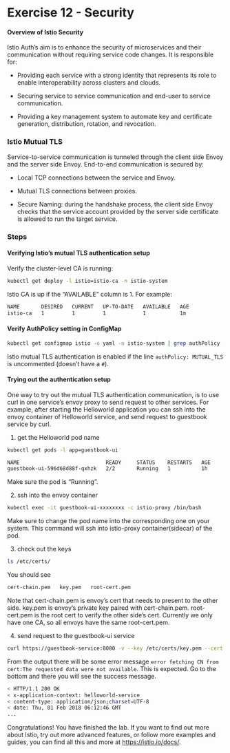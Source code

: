 # Exercise 12 - Security

#### Overview of Istio Security

Istio Auth’s aim is to enhance the security of microservices and their communication without requiring service code changes. It is responsible for:

* Providing each service with a strong identity that represents its role to enable interoperability across clusters and clouds.

* Securing service to service communication and end-user to service communication.

* Providing a key management system to automate key and certificate generation, distribution, rotation, and revocation.

### Istio Mutual TLS

Service-to-service communication is tunneled through the client side Envoy and the server side Envoy. End-to-end communication is secured by:

* Local TCP connections between the service and Envoy.

* Mutual TLS connections between proxies.

* Secure Naming: during the handshake process, the client side Envoy checks that the service account provided by the server side certificate is allowed to run the target service.

### Steps
#### Verifying Istio’s mutual TLS authentication setup
Verify the cluster-level CA is running:   
```sh
kubectl get deploy -l istio=istio-ca -n istio-system
```
Istio CA is up if the “AVAILABLE” column is 1. For example:
```sh
NAME       DESIRED   CURRENT   UP-TO-DATE   AVAILABLE   AGE
istio-ca   1         1         1            1           1m
```
#### Verify AuthPolicy setting in ConfigMap
```sh
kubectl get configmap istio -o yaml -n istio-system | grep authPolicy | head -1
```
Istio mutual TLS authentication is enabled if the line `authPolicy: MUTUAL_TLS` is uncommented (doesn’t have a `#`).

#### Trying out the authentication setup

One way to try out the mutual TLS authentication communication, is to use curl in one service’s envoy proxy to send request to other services. For example, after starting the Helloworld application you can ssh into the envoy container of Helloworld service, and send request to guestbook service by curl.

1. get the Helloworld pod name
```sh
kubectl get pods -l app=guestbook-ui
```
```sh
NAME                            READY     STATUS    RESTARTS   AGE
guestbook-ui-596d68d88f-qxhzk   2/2       Running   1          1h
```
Make sure the pod is “Running”.

2. ssh into the envoy container
```sh
kubectl exec -it guestbook-ui-xxxxxxxx -c istio-proxy /bin/bash
```
Make sure to change the pod name into the corresponding one on your system. This command will ssh into istio-proxy container(sidecar) of the pod.

3. check out the keys
```sh
ls /etc/certs/ 
```
You should see
```sh
cert-chain.pem   key.pem   root-cert.pem
```
Note that cert-chain.pem is envoy’s cert that needs to present to the other side. key.pem is envoy’s private key paired with cert-chain.pem. root-cert.pem is the root cert to verify the other side’s cert. Currently we only have one CA, so all envoys have the same root-cert.pem.   

4. send request to the guestbook-ui service
```sh
curl https://guestbook-service:8080 -v --key /etc/certs/key.pem --cert /etc/certs/cert-chain.pem --cacert /etc/certs/root-cert.pem -k
```
From the output there will be some error message `error fetching CN from cert:The requested data were not available`. This is expected. 
Go to the bottom and there you will see the success message.

```sh
< HTTP/1.1 200 OK
< x-application-context: helloworld-service
< content-type: application/json;charset=UTF-8
< date: Thu, 01 Feb 2018 06:12:46 GMT
...
```

Congratulations! You have finished the lab. If you want to find out more about Istio, try out more advanced features, or follow more examples and guides, you can find all this and more at https://istio.io/docs/.


